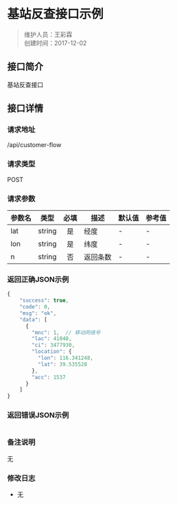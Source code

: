 # 基站反查接口示例
>维护人员：王彩霖  
>创建时间：2017-12-02

## 接口简介
基站反查接口  

## 接口详情

### 请求地址
/api/customer-flow

### 请求类型
POST

### 请求参数
| 参数名 | 类型 | 必填 | 描述 | 默认值 | 参考值 |
| --- | :---: | :---: | --- | --- | --- |
| lat | string | 是 | 经度 | - | - |
| lon | string | 是 | 纬度 | - | - |
| n | string | 否 | 返回条数 | - | - |

### 返回正确JSON示例
```javascript
{
    "success": true,
    "code": 0,
    "msg": "ok",
    "data": [
      {
        "mnc": 1,  // 移动网络号
        "lac": 41048,
        "ci": 3477930,
        "location": {
          "lon": 116.341248,
          "lat": 39.535528
        },
        "acc": 1537
      }
    ]
}
```
### 返回错误JSON示例
```javascript

```

### 备注说明
无

### 修改日志
- 无
